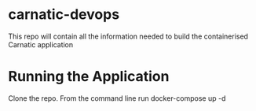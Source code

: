# carnatic-devops
This repo will contain all the information needed to build the containerised Carnatic application
# Running the Application
Clone the repo. From the command line run
docker-compose up -d
